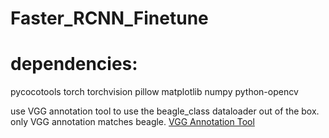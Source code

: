 # Faster_RCNN_Finetune
# dependencies: 
pycocotools
torch
torchvision
pillow
matplotlib
numpy
python-opencv

use VGG annotation tool to use the beagle_class dataloader out of the box.
only VGG annotation matches beagle.
[VGG Annotation Tool](http://www.robots.ox.ac.uk/~vgg/software/via/via.html)
